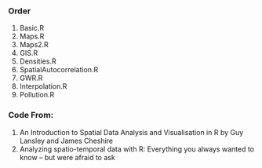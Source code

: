 ### Order

1.  Basic.R
2.  Maps.R
3.  Maps2.R
4.  GIS.R
5.  Densities.R
6.  SpatialAutocorrelation.R
7.  GWR.R
8.  Interpolation.R
9.  Pollution.R

### Code From:

1.  An Introduction to Spatial Data Analysis and Visualisation in R by Guy Lansley and James Cheshire
2.  Analyzing spatio-temporal data with R: Everything you always wanted to know – but were afraid to ask
